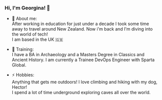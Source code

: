 ### Hi, I'm Georgina! 👋

- 🔭 About me:  
After working in education for just under a decade I took some time away to travel around New Zealand. Now i'm back and I'm diving into the world of tech!  
I am based in the UK :gb:

- 🌱 Training:  
I have a BA in Archaeology and a Masters Degree in Classics and Ancient History.  I am currently a Trainee DevOps Engineer with Sparta Global.  
- ⚡ Hobbies:  
Anything that gets me outdoors! I love climbing and hiking with my dog, Hector!  
I spend a lot of time underground exploring caves all over the world.  
